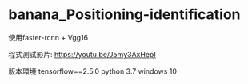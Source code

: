 # banana_Positioning-identification



使用faster-rcnn + Vgg16

程式測試影片: https://youtu.be/J5my3AxHepI

版本環境 tensorflow==2.5.0 python 3.7 windows 10
